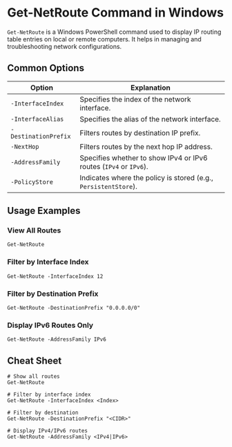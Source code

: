 # Get-NetRoute Command in Windows

`Get-NetRoute` is a Windows PowerShell command used to display IP routing table entries on local or remote computers. It helps in managing and troubleshooting network configurations.

## Common Options

| Option                  | Explanation                                                   |
|-------------------------|---------------------------------------------------------------|
| `-InterfaceIndex`       | Specifies the index of the network interface.                 |
| `-InterfaceAlias`       | Specifies the alias of the network interface.                 |
| `-DestinationPrefix`    | Filters routes by destination IP prefix.                      |
| `-NextHop`              | Filters routes by the next hop IP address.                    |
| `-AddressFamily`        | Specifies whether to show IPv4 or IPv6 routes (`IPv4` or `IPv6`). |
| `-PolicyStore`          | Indicates where the policy is stored (e.g., `PersistentStore`).|

## Usage Examples

### View All Routes

```shell
Get-NetRoute
```

### Filter by Interface Index

```shell
Get-NetRoute -InterfaceIndex 12
```

### Filter by Destination Prefix

```shell
Get-NetRoute -DestinationPrefix "0.0.0.0/0"
```

### Display IPv6 Routes Only

```shell
Get-NetRoute -AddressFamily IPv6
```

## Cheat Sheet

```plaintext
# Show all routes
Get-NetRoute

# Filter by interface index
Get-NetRoute -InterfaceIndex <Index>

# Filter by destination
Get-NetRoute -DestinationPrefix "<CIDR>"

# Display IPv4/IPv6 routes
Get-NetRoute -AddressFamily <IPv4|IPv6>
```
